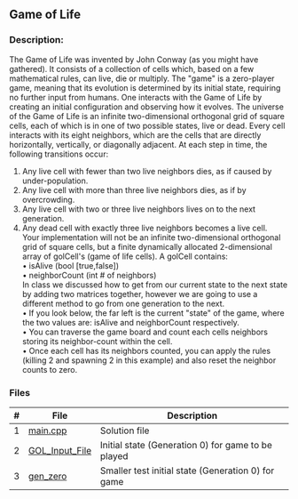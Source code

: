 ## Game of Life  
### Description:

The Game of Life was invented by John Conway (as you might have gathered). It consists of a collection of cells which, based on a few mathematical rules, can live, die or multiply. The "game" is a zero-player game, meaning that its evolution is determined by its initial state, requiring no further input from humans. One interacts with the Game of Life by creating an initial configuration and observing how it evolves.
The universe of the Game of Life is an infinite two-dimensional orthogonal grid of square cells, each of which is in one of two possible states, live or dead. Every cell interacts with its eight neighbors, which are the cells that are directly horizontally, vertically, or diagonally adjacent. At each step in time, the following transitions occur:  
1.	Any live cell with fewer than two live neighbors dies, as if caused by under-population.  
2.	Any live cell with more than three live neighbors dies, as if by overcrowding.  
3.	Any live cell with two or three live neighbors lives on to the next generation.  
4.	Any dead cell with exactly three live neighbors becomes a live cell.  
Your implementation will not be an infinite two-dimensional orthogonal grid of square cells, but a finite dynamically allocated 2-dimensional array of golCell's (game of life cells). A golCell contains:  
•	isAlive (bool [true,false])  
•	neighborCount (int # of neighbors)  
In class we discussed how to get from our current state to the next state by adding two matrices together, however we are going to use a different method to go from one generation to the next.  
•	If you look below, the far left is the current "state" of the game, where the two values are: isAlive and neighborCount respectively.  
•	You can traverse the game board and count each cells neighbors storing its neighbor-count within the cell.  
•	Once each cell has its neighbors counted, you can apply the rules (killing 2 and spawning 2 in this example) and also reset the neighbor counts to zero.    

### Files

|   #   | File                                    | Description                                                |
| :---: | --------------------------------------- | ---------------------------------------------------------- |
|   1   | [main.cpp](./main.cpp)                  | Solution file                                              |
|   2   | [GOL_Input_File](./GOL_Input_File.txt)  | Initial state (Generation 0) for game to be played         |
|   3   | [gen_zero](./gen_zero.txt)              | Smaller test initial state (Generation 0) for game         |
      
